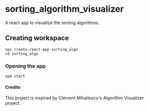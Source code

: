 # sorting_algorithm_visualizer
A react app to visualize the sorting algorithms.
## Creating workspace
```
npx create-react-app sorting_algo
cd sorting_algo
```
### Opening the app
```
npm start
```
#### Credits
This project is inspired by Clément Mihailescu's Algorithm Visualizer project.
